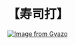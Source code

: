 # 【寿司打】 #

[![Image from Gyazo](https://i.gyazo.com/4bc874d51ae379f9fb305228edbb36e2.jpg)](https://gyazo.com/4bc874d51ae379f9fb305228edbb36e2)
